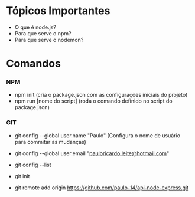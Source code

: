 # Tópicos Importantes
- O que é node.js?
- Para que serve o npm?
- Para que serve o nodemon?

# Comandos

### NPM
- npm init (cria o package.json com as configurações iniciais do projeto)
- npm run [nome do script] (roda o comando definido no script do package.json)

### GIT
- git config --global user.name "Paulo" (Configura o nome de usuário para commitar as mudanças)
- git config --global user.email "pauloricardo.leite@hotmail.com"
- git config --list

- git init
- git remote add origin https://github.com/paulo-14/api-node-express.git